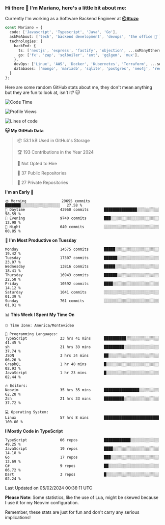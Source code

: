### Hi there 👋 I'm Mariano, here's a little bit about me:

Currently I'm working as a Software Backend Engineer at [**@Stuzo**](https://www.stuzo.com/)

```ts
const Mariano = {
  code: ['Javascript', 'Typescript', 'Java', 'Go'],
  askMeAbout: ['tech', 'backend development', 'devops', 'the office 💼'],
  technologies: {
    backEnd: {
      ts: ['nestjs', 'express', 'fastify', 'objection', ...soManyOthersFrameworks],
      go: ['fx', 'zap', 'sqlboiler', 'ent', 'gqlgen', 'mux'],
    },
    devOps: ['Linux', 'AWS', 'Docker', 'Kubernetes', 'Terraform', ...soManyOthersTools],
    databases: ['mongo', 'mariadb', 'sqlite', 'postgres', 'neo4j', 'redis', ...],
  }
};
```

Here are some random GitHub stats about me, they don't mean anything but they are fun to look at, isn't it? 🐱

<!--START_SECTION:waka-->
![Code Time](http://img.shields.io/badge/Code%20Time-1%2C631%20hrs%2026%20mins-blue)

![Profile Views](http://img.shields.io/badge/Profile%20Views-0-blue)

![Lines of code](https://img.shields.io/badge/From%20Hello%20World%20I%27ve%20Written-14.6%20million%20lines%20of%20code-blue)

**🐱 My GitHub Data** 

> 📦 53.1 kB Used in GitHub's Storage 
 > 
> 🏆 193 Contributions in the Year 2024
 > 
> 🚫 Not Opted to Hire
 > 
> 📜 37 Public Repositories 
 > 
> 🔑 27 Private Repositories 
 > 
**I'm an Early 🐤** 

```text
🌞 Morning                20695 commits       ███████░░░░░░░░░░░░░░░░░░   27.58 % 
🌆 Daytime                43960 commits       ███████████████░░░░░░░░░░   58.59 % 
🌃 Evening                9740 commits        ███░░░░░░░░░░░░░░░░░░░░░░   12.98 % 
🌙 Night                  640 commits         ░░░░░░░░░░░░░░░░░░░░░░░░░   00.85 % 
```
📅 **I'm Most Productive on Tuesday** 

```text
Monday                   14575 commits       █████░░░░░░░░░░░░░░░░░░░░   19.42 % 
Tuesday                  17307 commits       ██████░░░░░░░░░░░░░░░░░░░   23.07 % 
Wednesday                13816 commits       █████░░░░░░░░░░░░░░░░░░░░   18.41 % 
Thursday                 16943 commits       ██████░░░░░░░░░░░░░░░░░░░   22.58 % 
Friday                   10592 commits       ████░░░░░░░░░░░░░░░░░░░░░   14.12 % 
Saturday                 1041 commits        ░░░░░░░░░░░░░░░░░░░░░░░░░   01.39 % 
Sunday                   761 commits         ░░░░░░░░░░░░░░░░░░░░░░░░░   01.01 % 
```


📊 **This Week I Spent My Time On** 

```text
🕑︎ Time Zone: America/Montevideo

💬 Programming Languages: 
TypeScript               23 hrs 41 mins      ██████████░░░░░░░░░░░░░░░   41.45 % 
sh                       21 hrs 33 mins      █████████░░░░░░░░░░░░░░░░   37.74 % 
JSON                     3 hrs 34 mins       ██░░░░░░░░░░░░░░░░░░░░░░░   06.26 % 
GraphQL                  1 hr 40 mins        █░░░░░░░░░░░░░░░░░░░░░░░░   02.93 % 
JavaScript               1 hr 23 mins        █░░░░░░░░░░░░░░░░░░░░░░░░   02.44 % 

🔥 Editors: 
Neovim                   35 hrs 35 mins      ████████████████░░░░░░░░░   62.28 % 
Zsh                      21 hrs 33 mins      █████████░░░░░░░░░░░░░░░░   37.72 % 

💻 Operating System: 
Linux                    57 hrs 8 mins       █████████████████████████   100.00 % 
```

**I Mostly Code in TypeScript** 

```text
TypeScript               66 repos            ████████████░░░░░░░░░░░░░   49.25 % 
JavaScript               19 repos            ████░░░░░░░░░░░░░░░░░░░░░   14.18 % 
Go                       17 repos            ███░░░░░░░░░░░░░░░░░░░░░░   12.69 % 
C#                       9 repos             ██░░░░░░░░░░░░░░░░░░░░░░░   06.72 % 
Dart                     3 repos             █░░░░░░░░░░░░░░░░░░░░░░░░   02.24 % 
```




 Last Updated on 05/02/2024 00:36:11 UTC
<!--END_SECTION:waka-->

**Please Note**: Some statistics, like the use of Lua, might be skewed because I use it for my Neovim configuration.

Remember, these stats are just for fun and don't carry any serious implications!
